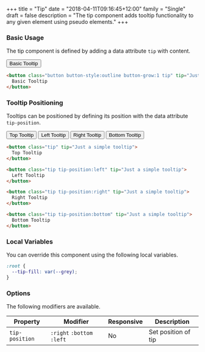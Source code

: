 +++
title = "Tip"
date = "2018-04-11T09:16:45+12:00"
family = "Single"
draft = false
description = "The tip component adds tooltip functionality to any given element using pseudo elements."
+++

### Basic Usage

The tip component is defined by adding a data attribute `tip` with content.

<button class="button button-style:outline button-grow:1 tip" tip="Just a simple tooltip">
  Basic Tooltip
</button>

```html
<button class="button button-style:outline button-grow:1 tip" tip="Just a simple tooltip">
  Basic Tooltip
</button>
```

### Tooltip Positioning

Tooltips can be positioned by defining its position with the data attribute `tip-position`.

<button class="button button-style:outline button-grow:1 tip" tip="Just a simple tooltip">
  Top Tooltip
</button>

<button class="button button-style:outline button-grow:1 tip tip-position:left" tip="Just a simple tooltip">
  Left Tooltip
</button>

<button class="button button-style:outline button-grow:1 tip tip-position:right" tip="Just a simple tooltip">
  Right Tooltip
</button>

<button class="button button-style:outline button-grow:1 tip tip-position:bottom" tip="Just a simple tooltip">
  Bottom Tooltip
</button>

```html
<button class="tip" tip="Just a simple tooltip">
  Top Tooltip
</button>

<button class="tip tip-position:left" tip="Just a simple tooltip">
  Left Tooltip
</button>

<button class="tip tip-position:right" tip="Just a simple tooltip">
  Right Tooltip
</button>

<button class="tip tip-position:bottom" tip="Just a simple tooltip">
  Bottom Tooltip
</button>
```

### Local Variables

You can override this component using the following local variables.

```css
:root {
  --tip-fill: var(--grey);
}
```

### Options

The following modifiers are available.

<table class="table width:100% table:pile table@sm:unpile">
  <thead>
    <tr>
      <th>
        Property
      </th>
      <th>
        Modifier
      </th>
      <th>
        Responsive
      </th>
      <th>
        Description
      </th>
    </tr>
  </thead>
  <tr>
    <td data-label="Properties">
      <code>tip-position</code>
    </td>
    <td data-label="Attributes">
      <code>:right</code> <code>:bottom</code> <code>:left</code>
    </td>
    <td data-label="Responsive">
      No
    </td>
    <td class="row:reverse">
      Set position of tip
    </td>
  </tr>
</table>
